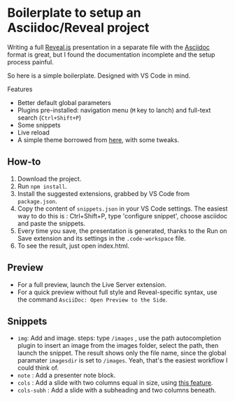 # Boilerplate to setup an Asciidoc/Reveal project



Writing a full [Reveal.js](https://revealjs.com/) presentation in a separate file with the [Asciidoc](https://docs.asciidoctor.org/reveal.js-converter/latest/) format is great, but I found the documentation incomplete and the setup process painful. 

So here is a simple boilerplate. Designed with VS Code in mind.

Features


- Better default global parameters
- Plugins pre-installed:  navigation menu (`M` key to lanch) and full-text search (`Ctrl+Shift+P`)
- Some snippets
- Live reload
- A simple theme borrowed from [here](https://revealjs-themes.dzello.com/robot-lung.html#), with some tweaks.



## How-to

1. Download the project.
2. Run `npm install`.
3. Install the suggested extensions, grabbed by VS Code from `package.json`.
4. Copy the content of `snippets.json` in your VS Code settings. The easiest way to do this is : Ctrl+Shift+P, type 'configure snippet', choose asciidoc and paste the snippets.
5. Every time you save, the presentation is generated, thanks to the Run on Save extension and its settings in the `.code-workspace` file. 
6. To see the result, just open index.html.

## Preview

* For a full preview, launch the Live Server extension.
* For a quick preview without full style and Reveal-specific syntax, use the command `AsciiDoc: Open Preview to the Side`.


## Snippets

- `img`: Add and image. steps: type `/images` , use the path autocompletion plugin  to insert an  image from the images folder, select the path, then launch the snippet. The result shows only the file name, since the global paramater `imagesdir` is set to `/images`. Yeah, that's the easiest workflow I could think of.
- `note` : Add a presenter note block.
- `cols` : Add  a slide with two columns equal in size, using [this feature](https://docs.asciidoctor.org/reveal.js-converter/latest/converter/syntax/layout/#columns-layout).
- `cols-subh` : Add  a slide with a subheading and two columns beneath.
